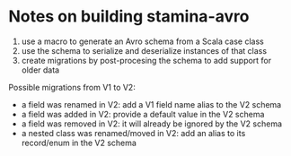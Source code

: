 
# Notes on building stamina-avro

1. use a macro to generate an Avro schema from a Scala case class
2. use the schema to serialize and deserialize instances of that class
3. create migrations by post-procesing the schema to add support for older data

Possible migrations from V1 to V2:

- a field was renamed in V2: add a V1 field name alias to the V2 schema
- a field was added in V2: provide a default value in the V2 schema
- a field was removed in V2: it will already be ignored by the V2 schema
- a nested class was renamed/moved in V2: add an alias to its record/enum in the V2 schema

